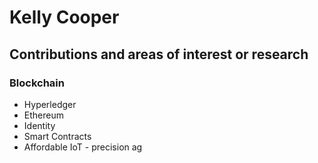 # Kelly Cooper

## Contributions and areas of interest or research

### Blockchain
* Hyperledger
* Ethereum
* Identity
* Smart Contracts
* Affordable IoT - precision ag
